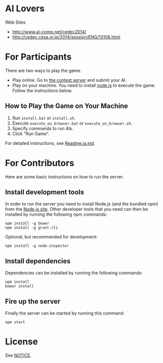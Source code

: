 # AI Lovers

Web Sites
- http://www.ai-comp.net/cedec2014/
- http://cedec.cesa.or.jp/2014/session/ENG/13108.html

# For Participants

There are two ways to play the game.

- Play online. Go to [the contest server](arena.ai-comp.net) and submit your AI.
- Play on your machine. You need to install [node.js](http://nodejs.org/) to execute the game. Follow the instructions below.

## How to Play the Game on Your Machine

1. Run `install.bat` or `install.sh`.
2. Execute `execute_on_browser.bat` or `execute_on_browser.sh`.
3. Specify commands to run AIs.
4. Click "Run Game".

For detailed instructions, see [Readme.ja.md](Readme.ja.md).

# For Contributors
Here are some basic instructions on how to run the server.

## Install development tools
In order to run the server you need to install Node.js (and the bundled npm) from the [Node.js site](http://nodejs.org/).
Other developer tools that you need can then be installed by running the following npm commands:
```
npm install -g bower
npm install -g grunt-cli
```

Optional, but recommended for development:
```
npm install -g node-inspector
```

## Install dependencies
Dependencies can be installed by running the following commands:
```
npm install
bower install
```

## Fire up the server
Finally the server can be started by running this command:
```
npm start
```

# License

See [NOTICE](NOTICE).